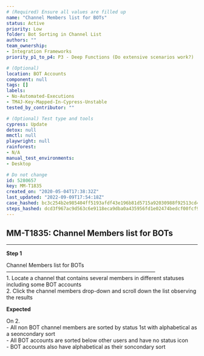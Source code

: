 ```yaml
---
# (Required) Ensure all values are filled up
name: "Channel Members list for BOTs"
status: Active
priority: Low
folder: Bot Sorting in Channel List
authors: ""
team_ownership:
- Integration Frameworks
priority_p1_to_p4: P3 - Deep Functions (Do extensive scenarios work?)

# (Optional)
location: BOT Accounts
component: null
tags: []
labels:
- No-Automated-Executions
- TM4J-Key-Mapped-In-Cypress-Unstable
tested_by_contributor: ""

# (Optional) Test type and tools
cypress: Update
detox: null
mmctl: null
playwright: null
rainforest:
- N/A
manual_test_environments:
- Desktop

# Do not change
id: 5280657
key: MM-T1835
created_on: "2020-05-04T17:38:32Z"
last_updated: "2022-09-09T17:54:18Z"
case_hashed: bc3c254b2e985404ff5193afdf43e196b81d5715a92030988f92513cd4dd070dde383ef85f73d439f75b8c9a77f97370
steps_hashed: dcd3f967ac9d563c6e9118eca9dba0a435956fd1e02474bedcf00fcf920f6ca25532baa9d84f5003aa30e7ff4d166cf8
---
```


<!-- (Auto-generated) Based on frontmatter's "key" and "name" -->

## MM-T1835: Channel Members list for BOTs

---

**Step 1**

Channel Members list for BOTs\
————————————————————————————\
1\. Locate a channel that contains several members in different statuses including some BOT accounts\
2\. Click the channel members drop-down and scroll down the list observing the results

**Expected**

On 2.\
\- All non BOT channel members are sorted by status 1st with alphabetical as a seoncondary sort\
\- All BOT accounts are sorted below other users and have no status icon\
\- BOT accounts also have alphabetical as their soncondary sort

